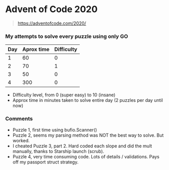 # Advent of Code 2020
> https://adventofcode.com/2020/

### My attempts to solve every puzzle using only GO
| Day | Aprox time | Difficulty |
| --- | ---------- | ---------- |
| 1 | 60 | 0 |
| 2 | 70 | 1 |
| 3 | 50 | 0 |
| 4 | 300 | 0 |

 - Difficulty level, from 0 (super easy) to 10 (insane)
 - Approx time in minutes taken to solve entire day (2 puzzles per day until now)

### Comments
 - Puzzle 1, first time using bufio.Scanner()
 - Puzzle 2, seems my parsing method was NOT the best way to solve. But worked.
 - I cheated Puzzle 3, part 2. Hard coded each slope and did the mult manually, thanks to Starship launch (scrub).
 - Puzzle 4, very time consuming code. Lots of details / validations. Pays off my passport struct strategy.